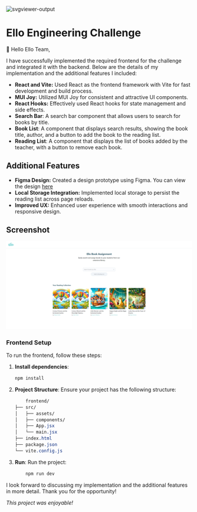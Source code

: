  ![svgviewer-output](https://github.com/ElloTechnology/backend_takehome/assets/3518127/561bc8d4-bffc-4360-b9ea-61e876bcec93)

# Ello Engineering Challenge

👋 Hello Ello Team,

I have successfully implemented the required frontend for the challenge and integrated it with the backend. Below are the details of my implementation and the additional features I included:

- **React and Vite:** Used React as the frontend framework with Vite for fast development and build process.
- **MUI Joy:** Utilized MUI Joy for consistent and attractive UI components.
- **React Hooks:** Effectively used React hooks for state management and side effects.
- **Search Bar**: A search bar component that allows users to search for books by title.
- **Book List**: A component that displays search results, showing the book title, author, and a button to add the book to the reading list.
- **Reading List**: A component that displays the list of books added by the teacher, with a button to remove each book.

## Additional Features

- **Figma Design:** Created a design prototype using Figma. You can view the design [here](https://www.figma.com/design/9qaALwuYKxcM6t2GJjcn60/ello?node-id=0-1&t=RAYEGf2NEhLlZY9Q-1)
- **Local Storage Integration:** Implemented local storage to persist the reading list across page reloads.
- **Improved UX:** Enhanced user experience with smooth interactions and responsive design.

## Screenshot

![alt text](https://github.com/emmanuelallan/Ello-Engineering-Challenge/blob/main/frontend/public/ui.png)

### Frontend Setup

To run the frontend, follow these steps:

1. **Install dependencies**:

    ```bash
    npm install
    ```

2. **Project Structure**: Ensure your project has the following structure:

    ```css
        frontend/
    ├── src/
    │   ├── assets/
    │   ├── components/
    │   ├── App.jsx
    │   └── main.jsx
    ├── index.html
    ├── package.json
    └── vite.config.js
    ```

3. **Run**: Run the project:

    ```bash
        npm run dev
    ```

I look forward to discussing my implementation and the additional features in more detail. Thank you for the opportunity!

_This project was enjoyable!_

